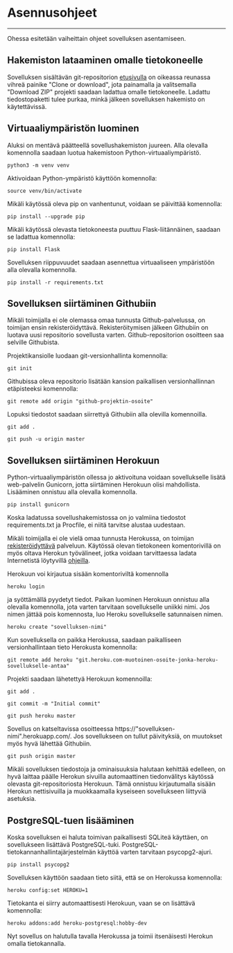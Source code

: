 # Asennusohjeet


---

Ohessa esitetään vaiheittain ohjeet sovelluksen asentamiseen.

## Hakemiston lataaminen omalle tietokoneelle

Sovelluksen sisältävän git-repositorion [etusivulla](https://github.com/heidihas/Kaukokaipuu/) on oikeassa reunassa vihreä painike "Clone or download", jota painamalla ja valitsemalla "Download ZIP" projekti saadaan ladattua omalle tietokoneelle. Ladattu tiedostopaketti tulee purkaa, minkä jälkeen sovelluksen hakemisto on käytettävissä.

## Virtuaaliympäristön luominen

Aluksi on mentävä päätteellä sovellushakemiston juureen. Alla olevalla komennolla saadaan luotua hakemistoon Python-virtuaaliympäristö.
```
python3 -m venv venv
```
Aktivoidaan Python-ympäristö käyttöön komennolla:
```
source venv/bin/activate
```
Mikäli käytössä oleva pip on vanhentunut, voidaan se päivittää komennolla:
```
pip install --upgrade pip
```
Mikäli käytössä olevasta tietokoneesta puuttuu Flask-liitännäinen, saadaan se ladattua komennolla:
```
pip install Flask
```
Sovelluksen riippuvuudet saadaan asennettua virtuaaliseen ympäristöön alla olevalla komennolla.
```
pip install -r requirements.txt
```

## Sovelluksen siirtäminen Githubiin

Mikäli toimijalla ei ole olemassa omaa tunnusta Github-palvelussa, on toimijan ensin rekisteröidyttävä. Rekisteröitymisen jälkeen Githubiin on luotava uusi repositorio sovellusta varten. Github-repositorion osoitteen saa selville Githubista.

Projektikansiolle luodaan git-versionhallinta komennolla:
```
git init
```
Githubissa oleva repositorio lisätään kansion paikallisen versionhallinnan etäpisteeksi komennolla:
```
git remote add origin "github-projektin-osoite"
```
Lopuksi tiedostot saadaan siirrettyä Githubiin alla olevilla komennoilla.
```
git add .
```
```
git push -u origin master
```

## Sovelluksen siirtäminen Herokuun

Python-virtuaaliympäristön ollessa jo aktivoituna voidaan sovellukselle lisätä web-palvelin Gunicorn, jotta siirtäminen Herokuun olisi mahdollista. Lisääminen onnistuu alla olevalla komennolla.
```
pip install gunicorn
```
Koska ladatussa sovellushakemistossa on jo valmiina tiedostot requirements.txt ja Procfile, ei niitä tarvitse alustaa uudestaan.

Mikäli toimijalla ei ole vielä omaa tunnusta Herokussa, on toimijan [rekisteröidyttävä](https://signup.heroku.com/?c=70130000001x9jFAAQ) palveluun. Käytössä olevan tietokoneen komentorivillä on myös oltava Herokun työvälineet, jotka voidaan tarvittaessa ladata Internetistä löytyvillä [ohjeilla](https://devcenter.heroku.com/articles/heroku-cli).

Herokuun voi kirjautua sisään komentoriviltä komennolla
```
heroku login
```
ja syöttämällä pyydetyt tiedot. Paikan luominen Herokuun onnistuu alla olevalla komennolla, jota varten tarvitaan sovellukselle uniikki nimi. Jos nimen jättää pois komennosta, luo Heroku sovellukselle satunnaisen nimen.
```
heroku create "sovelluksen-nimi"
```
Kun sovelluksella on paikka Herokussa, saadaan paikalliseen versionhallintaan tieto Herokusta komennolla:
```
git remote add heroku "git.heroku.com-muotoinen-osoite-jonka-heroku-sovellukselle-antaa"
```
Projekti saadaan lähetettyä Herokuun komennoilla:
```
git add .
```
```
git commit -m "Initial commit"
```
```
git push heroku master
```
Sovellus on katseltavissa osoitteessa https://"sovelluksen-nimi".herokuapp.com/. Jos sovellukseen on tullut päivityksiä, on muutokset myös hyvä lähettää Githubiin.
```
git push origin master
```
Mikäli sovelluksen tiedostoja ja ominaisuuksia halutaan kehittää edelleen, on hyvä laittaa päälle Herokun sivuilla automaattinen tiedonvälitys käytössä olevasta git-repositoriosta Herokuun. Tämä onnistuu kirjautumalla sisään Herokun nettisivuilla ja muokkaamalla kyseiseen sovellukseen liittyviä asetuksia.

## PostgreSQL-tuen lisääminen

Koska sovelluksen ei haluta toimivan paikallisesti SQLiteä käyttäen, on sovellukseen lisättävä PostgreSQL-tuki. PostgreSQL-tietokannanhallintajärjestelmän käyttöä varten tarvitaan psycopg2-ajuri.
```
pip install psycopg2
```
Sovelluksen käyttöön saadaan tieto siitä, että se on Herokussa komennolla:
```
heroku config:set HEROKU=1
```
Tietokanta ei siirry automaattisesti Herokuun, vaan se on lisättävä komennolla:
```
heroku addons:add heroku-postgresql:hobby-dev
```
Nyt sovellus on halutulla tavalla Herokussa ja toimii itsenäisesti Herokun omalla tietokannalla.
